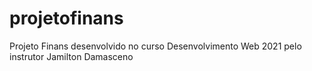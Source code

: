 # projetofinans
Projeto Finans desenvolvido no curso Desenvolvimento Web 2021 pelo instrutor Jamilton Damasceno
